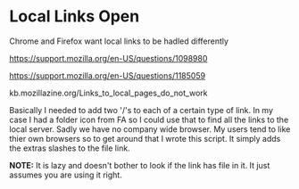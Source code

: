 # Local Links Open
Chrome and Firefox want local links to be hadled differently 

https://support.mozilla.org/en-US/questions/1098980

https://support.mozilla.org/en-US/questions/1185059

kb.mozillazine.org/Links_to_local_pages_do_not_work

Basically I needed to add two '/'s to each of a certain type of link. In my case I had a folder icon from FA so I could use that to find all the links to the local server. Sadly we have no company wide browser. My users tend to like thier own browsers so to get around that I wrote this script. It simply adds the extras slashes to the file link. 

**NOTE:** It is lazy and doesn't bother to look if the link has file in it. It just assumes you are using it right.
